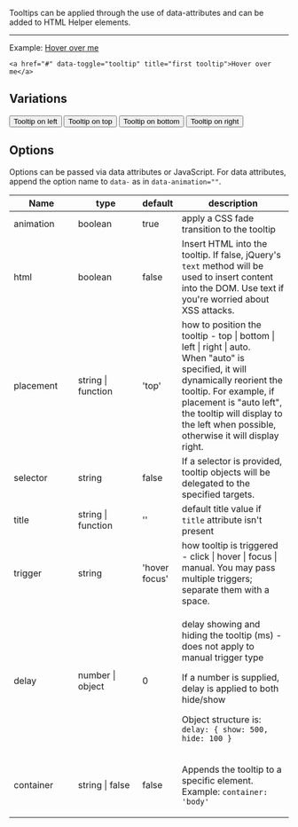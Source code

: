 Tooltips can be applied through the use of data-attributes and can be added to HTML Helper elements.

----

Example: <a href="#" data-toggle="tooltip" title="first tooltip">Hover over me</a>

	<a href="#" data-toggle="tooltip" title="first tooltip">Hover over me</a>

## Variations

<button type="button" class="btn btn-default" data-toggle="tooltip" data-placement="left" title="" data-original-title="Tooltip on left">Tooltip on left</button> <button type="button" class="btn btn-default" data-toggle="tooltip" data-placement="top" title="" data-original-title="Tooltip on top">Tooltip on top</button> <button type="button" class="btn btn-default" data-toggle="tooltip" data-placement="bottom" title="" data-original-title="Tooltip on bottom">Tooltip on bottom</button> <button type="button" class="btn btn-default" data-toggle="tooltip" data-placement="right" title="" data-original-title="Tooltip on right">Tooltip on right</button>

## Options

Options can be passed via data attributes or JavaScript. For data attributes, append the option name to `data-` as in `data-animation=""`.
<br />
<table class="table table-bordered table-striped">
<thead>
 <tr>
   <th style="width: 100px;">Name</th>
   <th style="width: 100px;">type</th>
   <th style="width: 50px;">default</th>
   <th>description</th>
 </tr>
</thead>
<tbody>
 <tr>
   <td>animation</td>
   <td>boolean</td>
   <td>true</td>
   <td>apply a CSS fade transition to the tooltip</td>
 </tr>
 <tr>
   <td>html</td>
   <td>boolean</td>
   <td>false</td>
   <td>Insert HTML into the tooltip. If false, jQuery's <code>text</code> method will be used to insert content into the DOM. Use text if you're worried about XSS attacks.</td>
 </tr>
 <tr>
   <td>placement</td>
   <td>string | function</td>
   <td>'top'</td>
   <td>how to position the tooltip - top | bottom | left | right | auto. <br> When "auto" is specified, it will dynamically reorient the tooltip. For example, if placement is "auto left", the tooltip will display to the left when possible, otherwise it will display right.</td>
 </tr>
 <tr>
   <td>selector</td>
   <td>string</td>
   <td>false</td>
   <td>If a selector is provided, tooltip objects will be delegated to the specified targets.</td>
 </tr>
 <tr>
   <td>title</td>
   <td>string | function</td>
   <td>''</td>
   <td>default title value if <code>title</code> attribute isn't present</td>
 </tr>
 <tr>
   <td>trigger</td>
   <td>string</td>
   <td>'hover focus'</td>
   <td>how tooltip is triggered - click | hover | focus | manual. You may pass multiple triggers; separate them with a space.</td>
 </tr>
 <tr>
   <td>delay</td>
   <td>number | object</td>
   <td>0</td>
   <td>
    <p>delay showing and hiding the tooltip (ms) - does not apply to manual trigger type</p>
    <p>If a number is supplied, delay is applied to both hide/show</p>
    <p>Object structure is: <code>delay: { show: 500, hide: 100 }</code></p>
   </td>
 </tr>
 <tr>
   <td>container</td>
   <td>string | false</td>
   <td>false</td>
   <td>
    <p>Appends the tooltip to a specific element. Example: <code>container: 'body'</code></p>
   </td>
 </tr>
</tbody>
</table>